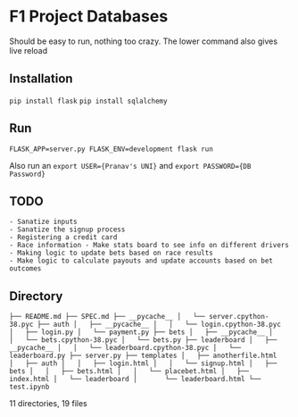 # F1 Project Databases

Should be easy to run, nothing too crazy. The lower command also gives live reload

## Installation

`pip install flask` `pip install sqlalchemy`

## Run
`FLASK_APP=server.py FLASK_ENV=development flask run`


Also run an `export USER={Pranav's UNI}`  and `export PASSWORD={DB Password}`


## TODO
    - Sanatize inputs
    - Sanatize the signup process
    - Registering a credit card
    - Race information - Make stats board to see info on different drivers
    - Making logic to update bets based on race results 
    - Make logic to calculate payouts and update accounts based on bet outcomes 

## Directory
`
├── README.md
├── SPEC.md
├── __pycache__
│   └── server.cpython-38.pyc
├── auth
│   ├── __pycache__
│   │   └── login.cpython-38.pyc
│   ├── login.py
│   └── payment.py
├── bets
│   ├── __pycache__
│   │   └── bets.cpython-38.pyc
│   └── bets.py
├── leaderboard
│   ├── __pycache__
│   │   └── leaderboard.cpython-38.pyc
│   └── leaderboard.py
├── server.py
├── templates
│   ├── anotherfile.html
│   ├── auth
│   │   ├── login.html
│   │   └── signup.html
│   ├── bets
│   │   ├── bets.html
│   │   └── placebet.html
│   ├── index.html
│   └── leaderboard
│       └── leaderboard.html
└── test.ipynb
`

11 directories, 19 files
